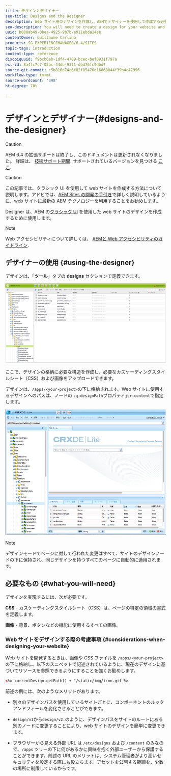 ```yaml
---
title: デザインとデザイナー
seo-title: Designs and the Designer
description: Web サイト用のデザインを作成し、AEMでデザイナーを使用して作成する必要があります
seo-description: You will need to create a design for your website and in AEM, you do so by using the Designer
uuid: b880ab49-8bea-4925-9b7b-e911ebda14ee
contentOwner: Guillaume Carlino
products: SG_EXPERIENCEMANAGER/6.4/SITES
topic-tags: introduction
content-type: reference
discoiquuid: f9bcb6eb-1df4-4709-bcec-bef0931f797a
exl-id: 8a4fc7c7-03bc-44db-93f1-dbd76fc9dbd7
source-git-commit: c5b816d74c6f02f85476d16868844f39b4c47996
workflow-type: tm+mt
source-wordcount: '398'
ht-degree: 70%

---
```


# デザインとデザイナー{#designs-and-the-designer}

>[!CAUTION]
>
>AEM 6.4 の拡張サポートは終了し、このドキュメントは更新されなくなりました。 詳細は、 [技術サポート期間](https://helpx.adobe.com/jp/support/programs/eol-matrix.html). サポートされているバージョンを見つける [ここ](https://experienceleague.adobe.com/docs/?lang=ja).

>[!CAUTION]
>
>この記事では、クラシック UI を使用して web サイトを作成する方法について説明します。アドビでは、[AEM Sites の開発の手引き](/help/sites-developing/getting-started.md)で詳しく説明しているように、web サイトに最新の AEM テクノロジーを利用することをお勧めします。

Designer は、AEM の[クラシック UI](/help/release-notes/touch-ui-features-status.md) を使用した web サイトのデザインを作成するために使用します。

>[!NOTE]
>
>Web アクセシビリティについて詳しくは、 [AEMと Web アクセシビリティのガイドライン](/help/managing/web-accessibility.md).

## デザイナーの使用 {#using-the-designer}

デザインは、「**ツール**」タブの **designs** セクションで定義できます。

![screen_shot_2012-02-01at30237pm](assets/screen_shot_2012-02-01at30237pm.png)

ここで、デザインの格納に必要な構造を作成し、必要なカスケーディングスタイルシート（CSS）および画像をアップロードできます。

デザインは、`/apps/<your-project>`の下に格納されます。Web サイトに使用するデザインへのパスは、ノードの `cq:designPath`プロパティ`jcr:content`で指定します。

![chlimage_1-74](assets/chlimage_1-74.png)

>[!NOTE]
>
>デザインモードでページに対して行われた変更はすべて、サイトのデザインノードの下に保持され、同じデザインを持つすべてのページに自動的に適用されます。

## 必要なもの {#what-you-will-need}

デザインを実現するには、次が必要です。

**CSS** - カスケーディングスタイルシート（CSS）は、ページの特定の領域の書式を定義します。


**画像** - 背景、ボタンなどの機能に使用するすべての画像。

### Web サイトをデザインする際の考慮事項 {#considerations-when-designing-your-website}

Web サイトを開発するときは、画像や CSS ファイルを `/apps/<your-project>` の下に格納し、以下のスニペットで記述されているように、現在のデザインに基づいてリソースを参照できるようにすることを強くお勧めします。

```xml
<%= currentDesign.getPath() + "/static/img/icon.gif %>
```

前述の例には、次のようなメリットがあります。

* 別々のデザインパスを使用しているサイトごとに、コンポーネントのルックアンドフィールを変化させることができます。
* `design/v1`から`design/v2.`のように、デザインパスをサイトのルートにある別のノードに変更することにより、web サイトのデザインを簡単に変更できます。

* ブラウザーから見える外部 URL は `/etc/designs` および `/content` のみなので、`/apps` ツリーの下に何があるかに興味を抱く外部ユーザーから保護することができます。前述の URL のメリットは、システム管理者がより高いセキュリティを設定する際にも役立ちます。アセットを公開する範囲を、少数の場所に制限しているからです。
